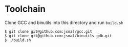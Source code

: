 # Toolchain

Clone GCC and binutils into this directory and run `build.sh`

```
$ git clone git@github.com:jsnal/gcc.git
$ git clone git@github.com:jsnal/binutils-gdb.git
$ ./build.sh
```
